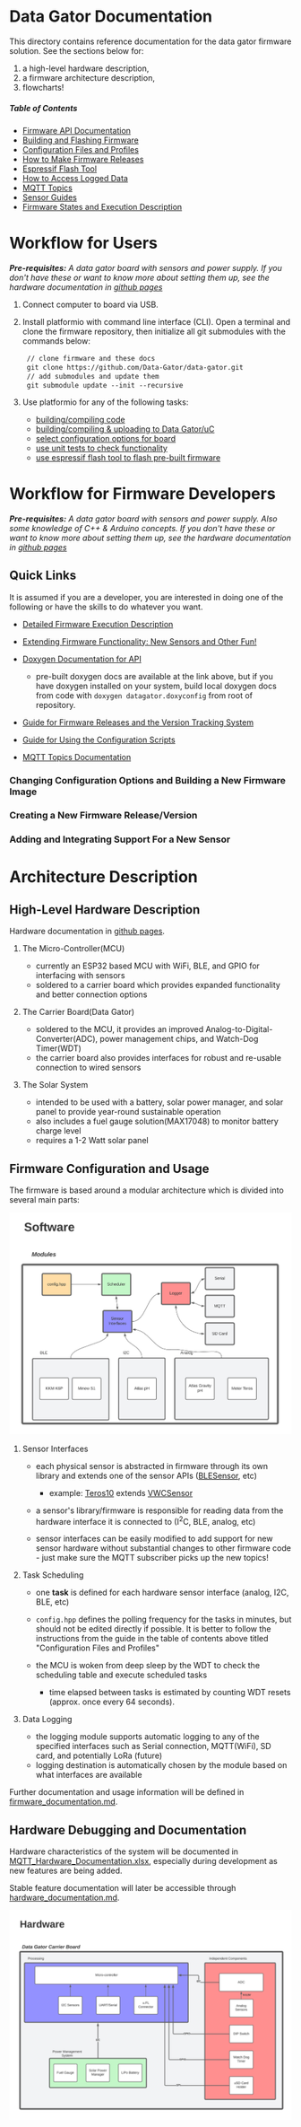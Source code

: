 # Data Gator Documentation
This directory contains reference documentation for the data gator firmware solution. See the sections below for:

1. a high-level hardware description,
2. a firmware architecture description,
3. flowcharts!

##### Table of Contents

- [Firmware API Documentation](https://data-gator.github.io/doxygen_firmware_docs/index.html)
- [Building and Flashing Firmware](How_to_Flash_Firmware.md)
- [Configuration Files and Profiles](Configuration_Files_and_Creating_Profiles.md)
- [How to Make Firmware Releases](./how_to_make_releases.md)
- [Espressif Flash Tool](Espressif_Flash_Download_Tool.md)
- [How to Access Logged Data](How_To_Access_Logged_Data.md)
- [MQTT Topics](MQTT_Topics.md)
- [Sensor Guides](sensors_and_wiring/README.md)
- [Firmware States and Execution Description](firmware_documentation.md)

# Workflow for Users

_**Pre-requisites:** A data gator board with sensors and power supply. If you don't have these or want to know more about setting them up, see the hardware documentation in [github pages](https://data-gator.github.io/Hardware)_

1. Connect computer to board via USB. 
2. Install platformio with command line interface (CLI). Open a terminal and clone the firmware repository, then initialize all git submodules with the commands below:

        // clone firmware and these docs
        git clone https://github.com/Data-Gator/data-gator.git
        // add submodules and update them
        git submodule update --init --recursive

3. Use platformio for any of the following tasks:

    * [building/compiling code](How_to_Flash_Firmware.md) 
    * [building/compiling & uploading to Data Gator/uC](How_to_Flash_Firmware.md)
    * [select configuration options for board](Configuration_Files_and_Creating_Profiles.md)
    * [use unit tests to check functionality]()
    * [use espressif flash tool to flash pre-built firmware](Espressif_Flash_Download_Tool.md)

# Workflow for Firmware Developers

_**Pre-requisites:** A data gator board with sensors and power supply. Also some knowledge of C++ & Arduino concepts. If you don't have these or want to know more about setting them up, see the hardware documentation in [github pages](https://data-gator.github.io/Hardware)_

## Quick Links
It is assumed if you are a developer, you are interested in doing one of the following or have the skills to do whatever you want.

* [Detailed Firmware Execution Description](firmware_documentation.md)
* [Extending Firmware Functionality: New Sensors and Other Fun!](extending_firmware_functionality.md)
* [Doxygen Documentation for API](https://data-gator.github.io/doxygen_firmware_docs/index.html)

    * pre-built doxygen docs are available at the link above, but if you have doxygen installed on your system, build local doxygen docs from code with `doxygen datagator.doxyconfig` from root of repository.

* [Guide for Firmware Releases and the Version Tracking System](how_to_make_releases.md)
* [Guide for Using the Configuration Scripts](Configuration_Files_and_Creating_Profiles.md)
* [MQTT Topics Documentation](MQTT_Topics.md)


### Changing Configuration Options and Building a New Firmware Image

### Creating a New Firmware Release/Version

### Adding and Integrating Support For a New Sensor


# Architecture Description

## High-Level Hardware Description
Hardware documentation in [github pages](https://data-gator.github.io/Hardware).

1. The Micro-Controller(MCU)
    * currently an ESP32 based MCU with WiFi, BLE, and GPIO for interfacing with sensors
    * soldered to a carrier board which provides expanded functionality and better connection options 

2. The Carrier Board(Data Gator)
    * soldered to the MCU, it provides an improved Analog-to-Digital-Converter(ADC), power management chips, and Watch-Dog Timer(WDT)
    * the carrier board also provides interfaces for robust and re-usable connection to wired sensors

3. The Solar System
    * intended to be used with a battery, solar power manager, and solar panel to provide year-round sustainable operation
    * also includes a fuel gauge solution(MAX17048) to monitor battery charge level
    * requires a 1-2 Watt solar panel

## Firmware Configuration and Usage
The firmware is based around a modular architecture which is divided into several main parts:

![png](images/firmware_chart.png)

1. Sensor Interfaces
    * each physical sensor is abstracted in firmware through its own library and extends one of the sensor APIs ([BLESensor](https://data-gator.github.io/doxygen_firmware_docs/classBLESensor.html), etc)

        * example: [Teros10](https://data-gator.github.io/doxygen_firmware_docs/classTeros10.html) extends [VWCSensor](https://data-gator.github.io/doxygen_firmware_docs/classVWCSensor.html)

    * a sensor's library/firmware is responsible for reading data from the hardware interface it is connected to (I<sup>2</sup>C, BLE, analog, etc)
    * sensor interfaces can be easily modified to add support for new sensor hardware without substantial changes to other firmware code - just make sure the MQTT subscriber picks up the new topics! 

2. Task Scheduling
    * one **task** is defined for each hardware sensor interface (analog, I2C, BLE, etc)
    * `config.hpp` defines the polling frequency for the tasks in minutes, but should not be edited directly if possible. It is better to follow the instructions from the guide in the table of contents above titled "Configuration Files and Profiles"
    * the MCU is woken from deep sleep by the WDT to check the scheduling table and execute scheduled tasks

        * time elapsed between tasks is estimated by counting WDT resets (approx. once every 64 seconds).

3. Data Logging
    * the logging module supports automatic logging to any of the specified interfaces such as Serial connection, MQTT(WiFi), SD card, and potentially LoRa (future)
    * logging destination is automatically chosen by the module based on what interfaces are available

Further documentation and usage information will be defined in [firmware_documentation.md](firmware_documentation.md). 


## Hardware Debugging and Documentation
Hardware characteristics of the system will be documented in [MQTT_Hardware_Documentation.xlsx](MQTT_Hardware_Documentation.xlsx), especially during development as new features are being added.

Stable feature documentation will later be accessible through [hardware_documentation.md](hardware_documentation.md).

![png](images/hardware_flow_chart.png)

